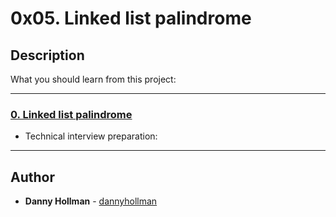 # 0x05. Linked list palindrome

## Description
What you should learn from this project:

---

### [0. Linked list palindrome](./0-is_palindrome.c)
* Technical interview preparation: 

---

## Author
* **Danny Hollman** - [dannyhollman](https://github.com/dannyhollman)